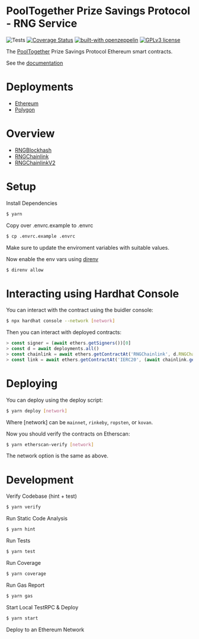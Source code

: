 # PoolTogether Prize Savings Protocol - RNG Service

![Tests](https://github.com/pooltogether/pooltogether-rng-contracts/actions/workflows/main.yml/badge.svg)
[![Coverage Status](https://coveralls.io/repos/github/pooltogether/pooltogether-rng-contracts/badge.svg?branch=master)](https://coveralls.io/github/pooltogether/pooltogether-rng-contracts?branch=master)
[![built-with openzeppelin](https://img.shields.io/badge/built%20with-OpenZeppelin-3677FF)](https://docs.openzeppelin.com/)
[![GPLv3 license](https://img.shields.io/badge/License-GPLv3-blue.svg)](http://perso.crans.org/besson/LICENSE.html)

The [PoolTogether](https://www.pooltogether.com/) Prize Savings Protocol Ethereum smart contracts.

See the [documentation](https://v4.docs.pooltogether.com)

# Deployments

- [Ethereum](https://v4.docs.pooltogether.com/protocol/deployments/rng#ethereum)
- [Polygon](https://v4.docs.pooltogether.com/protocol/deployments/rng#polygon)

# Overview
- [RNGBlockhash](/contracts/RNGBlockhash.sol)
- [RNGChainlink](/contracts/RNGChainlink.sol)
- [RNGChainlinkV2](/contracts/RNGChainlinkV2.sol)

# Setup

Install Dependencies

```sh
$ yarn
```

Copy over .envrc.example to .envrc

```sh
$ cp .envrc.example .envrc
```

Make sure to update the enviroment variables with suitable values.

Now enable the env vars using [direnv](https://direnv.net/docs/installation.html)

```sh
$ direnv allow
```

# Interacting using Hardhat Console

You can interact with the contract using the buidler console:

```sh
$ npx hardhat console --network [network]
```

Then you can interact with deployed contracts:

```javascript
> const signer = (await ethers.getSigners())[0]
> const d = await deployments.all()
> const chainlink = await ethers.getContractAt('RNGChainlink', d.RNGChainlink.address, signer)
> const link = await ethers.getContractAt('IERC20', (await chainlink.getLink()), signer)
```

# Deploying

You can deploy using the deploy script:

```sh
$ yarn deploy [network]
```

Where [network] can be `mainnet`, `rinkeby`, `ropsten`, or `kovan`.

Now you should verify the contracts on Etherscan:

```sh
$ yarn etherscan-verify [network]
```

The network option is the same as above.

# Development

Verify Codebase (hint + test)

```sh
$ yarn verify
```

Run Static Code Analysis

```sh
$ yarn hint
```

Run Tests

```sh
$ yarn test
```

Run Coverage

```sh
$ yarn coverage
```

Run Gas Report

```sh
$ yarn gas
```

Start Local TestRPC & Deploy

```sh
$ yarn start
```

Deploy to an Ethereum Network

